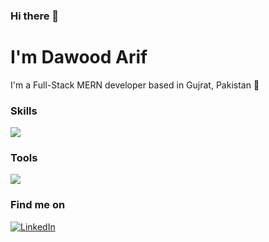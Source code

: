 ### Hi there 👋

# I'm Dawood Arif

I'm a Full-Stack MERN developer based in Gujrat, Pakistan 📍

### Skills

<div align="start">
 <a href="https://skillicons.dev">
    <img src="https://skillicons.dev/icons?i=html,css,js,ts,react,redux,nextjs,gatsby,nodejs,garphql,express,mongo,apollo,firebase,bootstrap,tailwind,figma"/>
  </a>
</div>

### Tools
<div align='start'>
 <a href="https://skillicons.dev">
    <img src="https://skillicons.dev/icons?i=git,github,vscode,postman"/>
  </a>
</div>

### Find me on
[![LinkedIn](https://skillicons.dev/icons?i=linkedin)](https://www.linkedin.com/in/dawudarif)



<!--
**dawudarif/dawudarif** is a ✨ _special_ ✨ repository because its `README.md` (this file) appears on your GitHub profile.

Here are some ideas to get you started:

- 🔭 I’m currently working on ...
- 🌱 I’m currently learning ...
- 👯 I’m looking to collaborate on ...
- 🤔 I’m looking for help with ...
- 💬 Ask me about ...
- 📫 How to reach me: ...
- 😄 Pronouns: ...
- ⚡ Fun fact: ...
-->
